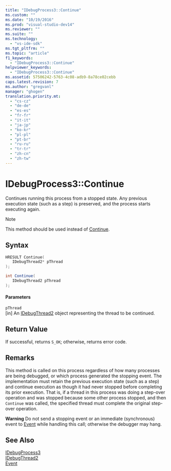 ```yaml
---
title: "IDebugProcess3::Continue"
ms.custom: ""
ms.date: "10/19/2016"
ms.prod: "visual-studio-dev14"
ms.reviewer: ""
ms.suite: ""
ms.technology: 
  - "vs-ide-sdk"
ms.tgt_pltfrm: ""
ms.topic: "article"
f1_keywords: 
  - "IDebugProcess3::Continue"
helpviewer_keywords: 
  - "IDebugProcess3::Continue"
ms.assetid: 57506242-5763-4c08-adb9-8a78ce02cebb
caps.latest.revision: 7
ms.author: "gregvanl"
manager: "ghogen"
translation.priority.mt: 
  - "cs-cz"
  - "de-de"
  - "es-es"
  - "fr-fr"
  - "it-it"
  - "ja-jp"
  - "ko-kr"
  - "pl-pl"
  - "pt-br"
  - "ru-ru"
  - "tr-tr"
  - "zh-cn"
  - "zh-tw"
---
```

# IDebugProcess3::Continue
Continues running this process from a stopped state. Any previous execution state (such as a step) is preserved, and the process starts executing again.  
  
> [!NOTE]
>  This method should be used instead of [Continue](../extensibility-debugger-reference/idebugprogram2--continue.md).  
  
## Syntax  
  
```cpp  
HRESULT Continue(  
   IDebugThread2* pThread  
);  
```  
  
```c#  
int Continue(  
   IDebugThread2 pThread  
);  
```  
  
#### Parameters  
 `pThread`  
 [in] An [IDebugThread2](../extensibility-debugger-reference/idebugthread2.md) object representing the thread to be continued.  
  
## Return Value  
 If successful, returns `S_OK`; otherwise, returns error code.  
  
## Remarks  
 This method is called on this process regardless of how many processes are being debugged, or which process generated the stopping event. The implementation must retain the previous execution state (such as a step) and continue execution as though it had never stopped before completing its prior execution. That is, if a thread in this process was doing a step-over operation and was stopped because some other process stopped, and then `Continue` was called, the specified thread must complete the original step-over operation.  
  
 **Warning** Do not send a stopping event or an immediate (synchronous) event to [Event](../extensibility-debugger-reference/idebugeventcallback2--event.md) while handling this call; otherwise the debugger may hang.  
  
## See Also  
 [IDebugProcess3](../extensibility-debugger-reference/idebugprocess3.md)   
 [IDebugThread2](../extensibility-debugger-reference/idebugthread2.md)   
 [Event](../extensibility-debugger-reference/idebugeventcallback2--event.md)